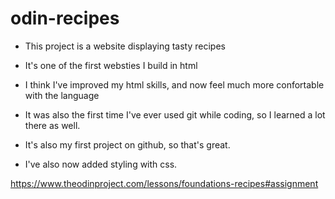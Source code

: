 # odin-recipes
- This project is a website displaying tasty recipes
- It's one of the first websties I build in html
- I think I've improved my html skills, and now feel much more confortable with the language

- It was also the first time I've ever used git while coding, so I learned a lot there as well.

- It's also my first project on github, so that's great.

- I've also now added styling with css.

https://www.theodinproject.com/lessons/foundations-recipes#assignment
